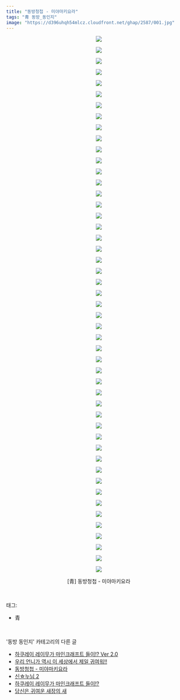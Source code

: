 ```yaml
---
title: "동방청첩 - 미야마키요라"
tags: "青 동방_동인지"
image: "https://d396uhqh54mlcz.cloudfront.net/ghap/2587/001.jpg"
---
```

<div class="article">
<p style="text-align: center; clear: none; float: none;"><img src="{{ site.imgserver7 }}/ghap/2587/001.jpg"/></p>
<p style="text-align: center; clear: none; float: none;"><img src="{{ site.imgserver7 }}/ghap/2587/002.jpg"/></p>
<p style="text-align: center; clear: none; float: none;"><img src="{{ site.imgserver7 }}/ghap/2587/003.jpg"/></p>
<p style="text-align: center; clear: none; float: none;"><img src="{{ site.imgserver7 }}/ghap/2587/004.jpg"/></p>
<p style="text-align: center; clear: none; float: none;"><img src="{{ site.imgserver7 }}/ghap/2587/005.jpg"/></p>
<p style="text-align: center; clear: none; float: none;"><img src="{{ site.imgserver7 }}/ghap/2587/006.jpg"/></p>
<p style="text-align: center; clear: none; float: none;"><img src="{{ site.imgserver7 }}/ghap/2587/007.jpg"/></p>
<p style="text-align: center; clear: none; float: none;"><img src="{{ site.imgserver7 }}/ghap/2587/008.jpg"/></p>
<p style="text-align: center; clear: none; float: none;"><img src="{{ site.imgserver7 }}/ghap/2587/009.jpg"/></p>
<p style="text-align: center; clear: none; float: none;"><img src="{{ site.imgserver7 }}/ghap/2587/010.jpg"/></p>
<p style="text-align: center; clear: none; float: none;"><img src="{{ site.imgserver7 }}/ghap/2587/011.jpg"/></p>
<p style="text-align: center; clear: none; float: none;"><img src="{{ site.imgserver7 }}/ghap/2587/012.jpg"/></p>
<p style="text-align: center; clear: none; float: none;"><img src="{{ site.imgserver7 }}/ghap/2587/013.jpg"/></p>
<p style="text-align: center; clear: none; float: none;"><img src="{{ site.imgserver7 }}/ghap/2587/014.jpg"/></p>
<p style="text-align: center; clear: none; float: none;"><img src="{{ site.imgserver7 }}/ghap/2587/015.jpg"/></p>
<p style="text-align: center; clear: none; float: none;"><img src="{{ site.imgserver7 }}/ghap/2587/016.jpg"/></p>
<p style="text-align: center; clear: none; float: none;"><img src="{{ site.imgserver7 }}/ghap/2587/017.jpg"/></p>
<p style="text-align: center; clear: none; float: none;"><img src="{{ site.imgserver7 }}/ghap/2587/018.jpg"/></p>
<p style="text-align: center; clear: none; float: none;"><img src="{{ site.imgserver7 }}/ghap/2587/019.jpg"/></p>
<p style="text-align: center; clear: none; float: none;"><img src="{{ site.imgserver7 }}/ghap/2587/020.jpg"/></p>
<p style="text-align: center; clear: none; float: none;"><img src="{{ site.imgserver7 }}/ghap/2587/021.jpg"/></p>
<p style="text-align: center; clear: none; float: none;"><img src="{{ site.imgserver7 }}/ghap/2587/022.jpg"/></p>
<p style="text-align: center; clear: none; float: none;"><img src="{{ site.imgserver7 }}/ghap/2587/023.jpg"/></p>
<p style="text-align: center; clear: none; float: none;"><img src="{{ site.imgserver7 }}/ghap/2587/024.jpg"/></p>
<p style="text-align: center; clear: none; float: none;"><img src="{{ site.imgserver7 }}/ghap/2587/025.jpg"/></p>
<p style="text-align: center; clear: none; float: none;"><img src="{{ site.imgserver7 }}/ghap/2587/026.jpg"/></p>
<p style="text-align: center; clear: none; float: none;"><img src="{{ site.imgserver7 }}/ghap/2587/027.jpg"/></p>
<p style="text-align: center; clear: none; float: none;"><img src="{{ site.imgserver7 }}/ghap/2587/028.jpg"/></p>
<p style="text-align: center; clear: none; float: none;"><img src="{{ site.imgserver7 }}/ghap/2587/029.jpg"/></p>
<p style="text-align: center; clear: none; float: none;"><img src="{{ site.imgserver7 }}/ghap/2587/030.jpg"/></p>
<p style="text-align: center; clear: none; float: none;"><img src="{{ site.imgserver7 }}/ghap/2587/031.jpg"/></p>
<p style="text-align: center; clear: none; float: none;"><img src="{{ site.imgserver7 }}/ghap/2587/032.jpg"/></p>
<p style="text-align: center; clear: none; float: none;"><img src="{{ site.imgserver7 }}/ghap/2587/033.jpg"/></p>
<p style="text-align: center; clear: none; float: none;"><img src="{{ site.imgserver7 }}/ghap/2587/034.jpg"/></p>
<p style="text-align: center; clear: none; float: none;"><img src="{{ site.imgserver7 }}/ghap/2587/035.jpg"/></p>
<p style="text-align: center; clear: none; float: none;"><img src="{{ site.imgserver7 }}/ghap/2587/036.jpg"/></p>
<p style="text-align: center; clear: none; float: none;"><img src="{{ site.imgserver7 }}/ghap/2587/037.jpg"/></p>
<p style="text-align: center; clear: none; float: none;"><img src="{{ site.imgserver7 }}/ghap/2587/038.jpg"/></p>
<p style="text-align: center; clear: none; float: none;"><img src="{{ site.imgserver7 }}/ghap/2587/039.jpg"/></p>
<p style="text-align: center; clear: none; float: none;"><img src="{{ site.imgserver7 }}/ghap/2587/040.jpg"/></p>
<p style="text-align: center; clear: none; float: none;"><img src="{{ site.imgserver7 }}/ghap/2587/041.jpg"/></p>
<p style="text-align: center; clear: none; float: none;"><img src="{{ site.imgserver7 }}/ghap/2587/042.jpg"/></p>
<p style="text-align: center; clear: none; float: none;"><img src="{{ site.imgserver7 }}/ghap/2587/043.jpg"/></p>
<p style="text-align: center; clear: none; float: none;"><img src="{{ site.imgserver7 }}/ghap/2587/044.jpg"/></p>
<p style="text-align: center; clear: none; float: none;"><img src="{{ site.imgserver7 }}/ghap/2587/045.jpg"/></p>
<p style="text-align: center; clear: none; float: none;"><img src="{{ site.imgserver7 }}/ghap/2587/046.jpg"/></p>
<p style="text-align: center; clear: none; float: none;"><img src="{{ site.imgserver7 }}/ghap/2587/047.jpg"/></p>
<p style="text-align: center; clear: none; float: none;"><img src="{{ site.imgserver7 }}/ghap/2587/048.jpg"/></p>
<p style="text-align: center; clear: none; float: none;"><img src="{{ site.imgserver7 }}/ghap/2587/049.jpg"/></p>
<p style="text-align: center; clear: none; float: none;">[青] 동방청첩 - 미야마키요라</p>
<p style="text-align: center; clear: none; float: none;"></p>
</div><br/>
<div class="tagTrail">
<p>태그: </p>
<ul>
<li>青</li>
</ul>
</div><br/>
<div class="another">
<p>'동방 동인지' 카테고리의 다른 글</p>
<ul>
<li><a href="/ghap_2589">하쿠레이 레이무가 마인크래프트 들이!? Ver 2.0</a></li>
<li><a href="/ghap_2588">우리 언니가 역시 이 세상에서 제일 귀여워!!</a></li>
<li><a href="/ghap_2587">동방청첩 - 미야마키요라</a></li>
<li><a href="/ghap_2586">신☆누님 2</a></li>
<li><a href="/ghap_2585">하쿠레이 레이무가 마인크래프트 들이!?</a></li>
<li><a href="/ghap_2584">당신은 귀여운 새장의 새</a></li>
</ul>
</div><br/>
<div class="cb_module cb_fluid">
<div class="cb_wrt cb_profile">
</div><!-- commentList close -->
</div><br/>
